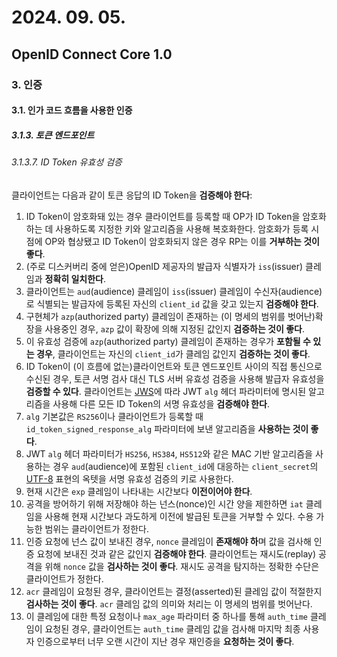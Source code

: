# 2024. 09. 05.

## OpenID Connect Core 1.0

### 3. 인증

#### 3.1. 인가 코드 흐름을 사용한 인증

##### 3.1.3. 토큰 엔드포인트

###### 3.1.3.7. ID Token 유효성 검증

클라이언트는 다음과 같이 토큰 응답의 ID Token을 **검증해야 한다**:

1. ID Token이 암호화돼 있는 경우 클라이언트를 등록할 때 OP가 ID Token을 암호화하는 데 사용하도록 지정한 키와 알고리즘을 사용해 복호화한다. 암호화가 등록 시점에 OP와 협상됐고 ID Token이 암호화되지 않은 경우 RP는 이를 **거부하는 것이 좋다**.
2. (주로 디스커버리 중에 얻은)OpenID 제공자의 발급자 식별자가 `iss`(issuer) 클레임과 **정확히 일치한다**.
3. 클라이언트는 `aud`(audience) 클레임이 `iss`(issuer) 클레임이 수신자(audience)로 식별되는 발급자에 등록된 자신의 `client_id` 값을 갖고 있는지 **검증해야 한다**.
4. 구현체가 `azp`(authorized party) 클레임이 존재하는 (이 명세의 범위를 벗어난)확장을 사용중인 경우, `azp` 값이 확장에 의해 지정된 값인지 **검증하는 것이 좋다**.
5. 이 유효성 검증에 `azp`(authorized party) 클레임이 존재하는 경우가 **포함될 수 있는 경우**, 클라이언트는 자신의 `client_id`가 클레임 값인지 **검증하는 것이 좋다**.
6. ID Token이 (이 흐름에 없는)클라이언트와 토큰 엔드포인트 사이의 직접 통신으로 수신된 경우, 토큰 서명 검사 대신 TLS 서버 유효성 검증을 사용해 발급자 유효성을 **검증할 수 있다**. 클라이언트는 [JWS][rfc-7515]에 따라 JWT `alg` 헤더 파라미터에 명시된 알고리즘을 사용해 다른 모든 ID Token의 서명 유효성을 **검증해야 한다**.
7. `alg` 기본값은 `RS256`이나 클라이언트가 등록할 때 `id_token_signed_response_alg` 파라미터에 보낸 알고리즘을 **사용하는 것이 좋다**.
8. JWT `alg` 헤더 파라미터가 `HS256`, `HS384`, `HS512`와 같은 MAC 기반 알고리즘을 사용하는 경우 `aud`(audience)에 포함된 `client_id`에 대응하는 `client_secret`의 [UTF-8][rfc-3629] 표현의 옥텟을 서명 유효성 검증의 키로 사용한다.
9. 현재 시간은 `exp` 클레임이 나타내는 시간보다 **이전이어야 한다**.
10. 공격을 방어하기 위해 저장해야 하는 넌스(nonce)인 시간 양을 제한하면 `iat` 클레임을 사용해 현재 시간보다 과도하게 이전에 발급된 토큰을 거부할 수 있다. 수용 가능한 범위는 클라이언트가 정한다.
11. 인증 요청에 넌스 값이 보내진 경우, `nonce` 클레임이 **존재해야 하**며 값을 검사해 인증 요청에 보내진 것과 같은 값인지 **검증해야 한다**. 클라이언트는 재시도(replay) 공격을 위해 `nonce` 값을 **검사하는 것이 좋다**. 재시도 공격을 탐지하는 정확한 수단은 클라이언트가 정한다.
12. `acr` 클레임이 요청된 경우, 클라이언트는 결정(asserted)된 클레임 값이 적절한지 **검사하는 것이 좋다**. `acr` 클레임 값의 의미와 처리는 이 명세의 범위를 벗어난다.
13. 이 클레임에 대한 특정 요청이나 `max_age` 파라미터 중 하나를 통해 `auth_time` 클레임이 요청된 경우, 클라이언트는 `auth_time` 클레임 값을 검사해 마지막 최종 사용자 인증으로부터 너무 오랜 시간이 지난 경우 재인증을 **요청하는 것이 좋다**.



[rfc-7515]: https://www.rfc-editor.org/rfc/rfc7515.html
[rfc-3629]: https://www.rfc-editor.org/rfc/rfc3629.html